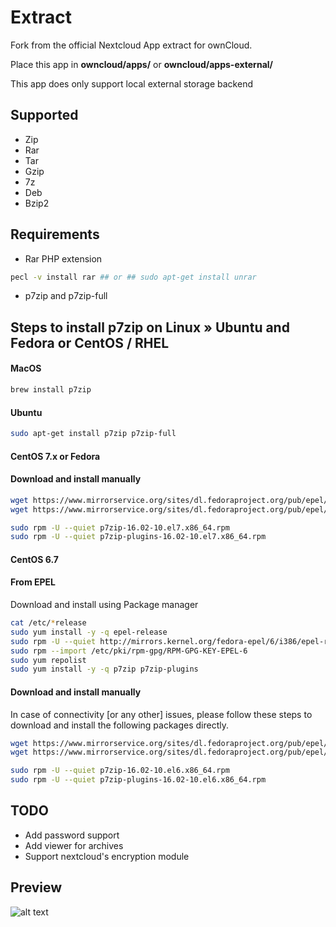# Extract

Fork from the official Nextcloud App extract for ownCloud.


Place this app in **owncloud/apps/** or **owncloud/apps-external/**

This app does only support local external storage backend

## Supported

* Zip 
* Rar
* Tar
* Gzip
* 7z
* Deb
* Bzip2

## Requirements

* Rar PHP extension 
```bash
pecl -v install rar ## or ## sudo apt-get install unrar
```

* p7zip and p7zip-full 

## Steps to install p7zip on Linux &raquo; Ubuntu and Fedora or CentOS / RHEL

#### MacOS

```bash
brew install p7zip
```

#### Ubuntu

```bash
sudo apt-get install p7zip p7zip-full
```

#### CentOS 7.x or Fedora
#### Download and install manually 

```bash
wget https://www.mirrorservice.org/sites/dl.fedoraproject.org/pub/epel/7/x86_64/Packages/p/p7zip-16.02-10.el7.x86_64.rpm
wget https://www.mirrorservice.org/sites/dl.fedoraproject.org/pub/epel/7/x86_64/Packages/p/p7zip-plugins-16.02-10.el7.x86_64.rpm

sudo rpm -U --quiet p7zip-16.02-10.el7.x86_64.rpm
sudo rpm -U --quiet p7zip-plugins-16.02-10.el7.x86_64.rpm
```

#### CentOS 6.7
#### From EPEL
Download and install using Package manager

```bash
cat /etc/*release
sudo yum install -y -q epel-release
sudo rpm -U --quiet http://mirrors.kernel.org/fedora-epel/6/i386/epel-release-6-8.noarch.rpm
sudo rpm --import /etc/pki/rpm-gpg/RPM-GPG-KEY-EPEL-6
sudo yum repolist
sudo yum install -y -q p7zip p7zip-plugins
```

#### Download and install manually 
In case of connectivity [or any other] issues, please follow these steps to download and install the following packages directly.

```bash
wget https://www.mirrorservice.org/sites/dl.fedoraproject.org/pub/epel/6/x86_64/Packages/p/p7zip-16.02-10.el6.x86_64.rpm
wget https://www.mirrorservice.org/sites/dl.fedoraproject.org/pub/epel/6/x86_64/Packages/p/p7zip-plugins-16.02-10.el6.x86_64.rpm

sudo rpm -U --quiet p7zip-16.02-10.el6.x86_64.rpm
sudo rpm -U --quiet p7zip-plugins-16.02-10.el6.x86_64.rpm
```

## TODO

* Add password support
* Add viewer for archives
* Support nextcloud's encryption module

## Preview

![alt text](https://raw.githubusercontent.com/PaulLereverend/NextcloudExtract/master/img/extract.png)
